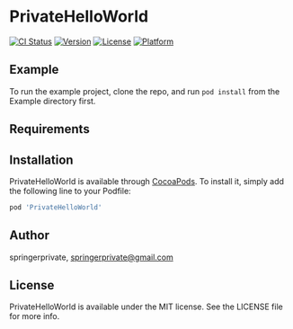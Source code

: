 # PrivateHelloWorld

[![CI Status](https://img.shields.io/travis/springerprivate/PrivateHelloWorld.svg?style=flat)](https://travis-ci.org/springerprivate/PrivateHelloWorld)
[![Version](https://img.shields.io/cocoapods/v/PrivateHelloWorld.svg?style=flat)](https://cocoapods.org/pods/PrivateHelloWorld)
[![License](https://img.shields.io/cocoapods/l/PrivateHelloWorld.svg?style=flat)](https://cocoapods.org/pods/PrivateHelloWorld)
[![Platform](https://img.shields.io/cocoapods/p/PrivateHelloWorld.svg?style=flat)](https://cocoapods.org/pods/PrivateHelloWorld)

## Example

To run the example project, clone the repo, and run `pod install` from the Example directory first.

## Requirements

## Installation

PrivateHelloWorld is available through [CocoaPods](https://cocoapods.org). To install
it, simply add the following line to your Podfile:

```ruby
pod 'PrivateHelloWorld'
```

## Author

springerprivate, springerprivate@gmail.com

## License

PrivateHelloWorld is available under the MIT license. See the LICENSE file for more info.

